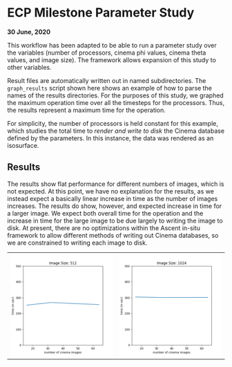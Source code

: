 # ECP Milestone Parameter Study

**30 June, 2020**

This workflow has been adapted to be able to run a parameter study over the variables (number of processors, cinema phi values, cinema theta values, and image size). The framework allows expansion of this study to other variables.

Result files are automatically written out in named subdirectories. The `graph_results` script shown here shows an example of how to parse the names of the results directories. For the purposes of this study, we graphed the maximum operation time over all the timesteps for the processors. Thus, the results represent a maximum time for the operation. 

For simplicity, the number of processors is held constant for this example, which studies the total time to *render and write to disk* the Cinema database defined by the parameters. In this instance, the data was rendered as an isosurface.

## Results

The results show flat performance for different numbers of images, which is not expected. At this point, we have no explanation for the results, as we instead expect a basically linear increase in time as the number of images increases. The results do show, however, and expected increase in time for a larger image. We expect both overall time for the operation and the increase in time for the large image to be due largely to writing the image to disk. At present, there are no optimizations within the Ascent in-situ framework to allow different methods of writing out Cinema databases, so we are constrained to writing each image to disk.

| | |
|-|-|
|![report/512.png](report/512.png)|![report/1024.png](report/1024.png)|

